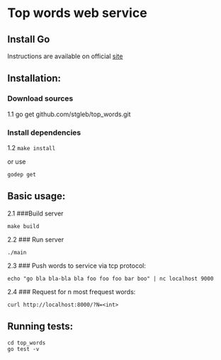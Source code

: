 # Top words web service

## Install Go

Instructions are available on official [site](https://golang.org/doc/install)


## Installation:

### Download sources

1.1 go get github.com/stgleb/top_words.git

### Install dependencies

1.2 `make install`

or use

`godep get`


## Basic usage:

2.1 ###Build server

    make build

2.2 ### Run server

    ./main


2.3 ### Push words to service via tcp protocol:

	echo "go bla bla-bla bla foo foo foo bar boo" | nc localhost 9000

2.4 ### Request for n most frequest words:

	curl http://localhost:8000/?N=<int>



## Running tests:

    cd top_words
    go test -v

